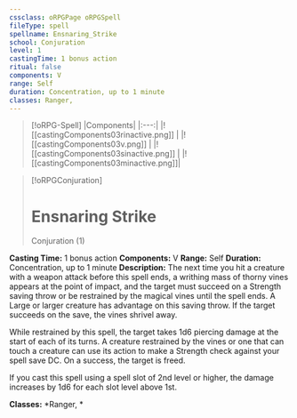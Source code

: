 ```yaml
---
cssclass: oRPGPage oRPGSpell
fileType: spell
spellname: Ensnaring_Strike
school: Conjuration
level: 1
castingTime: 1 bonus action
ritual: false
components: V
range: Self
duration: Concentration, up to 1 minute
classes: Ranger,
---
```

> [!oRPG-Spell]
> |Components|
> |:---:|
> |![[castingComponents03rinactive.png]] |
> |![[castingComponents03v.png]] |
> |![[castingComponents03sinactive.png]] |
> |![[castingComponents03minactive.png]]|

> [!oRPGConjuration]
>#  Ensnaring Strike
> Conjuration  (1)

**Casting Time:** 1 bonus action
**Components:** V
**Range:** Self
**Duration:**  Concentration, up to 1 minute
**Description:**
The next time you hit a creature with a weapon attack before this spell ends, a writhing mass of thorny vines appears at the point of impact, and the target must succeed on a Strength saving throw or be restrained by the magical vines until the spell ends. A Large or larger creature has advantage on this saving throw. If the target succeeds on the save, the vines shrivel away.



 While restrained by this spell, the target takes 1d6 piercing damage at the start of each of its turns. A creature restrained by the vines or one that can touch a creature can use its action to make a Strength check against your spell save DC. On a success, the target is freed.

If you cast this spell using a spell slot of 2nd level or higher, the damage increases by 1d6 for each slot level above 1st.

**Classes:**  *Ranger, *


